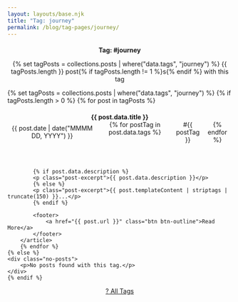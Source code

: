 ```yaml
---
layout: layouts/base.njk
title: "Tag: journey"
permalink: /blog/tag-pages/journey/
---
```


<section class="tag-header">
    <h1>Tag: #journey</h1>
    <p class="lead">
        {% set tagPosts = collections.posts | where("data.tags", "journey") %}
        {{ tagPosts.length }} 
        post{% if tagPosts.length != 1 %}s{% endif %}
        with this tag
    </p>
</section>

<section class="blog-posts">
    {% set tagPosts = collections.posts | where("data.tags", "journey") %}
    {% if tagPosts.length > 0 %}
        {% for post in tagPosts %}
        <article class="blog-post-preview">
            <header>
                <h2><a href="{{ post.url }}">{{ post.data.title }}</a></h2>
                <div class="blog-meta">
                    <time datetime="{{ post.date }}">{{ post.date | date("MMMM DD, YYYY") }}</time>
                    <span class="tags">
                        {% for postTag in post.data.tags %}
                        <a href="/blog/tag-pages/{{ postTag }}/" class="tag">#{{ postTag }}</a>
                        {% endfor %}
                    </span>
                </div>
            </header>
            
            {% if post.data.description %}
            <p class="post-excerpt">{{ post.data.description }}</p>
            {% else %}
            <p class="post-excerpt">{{ post.templateContent | striptags | truncate(150) }}...</p>
            {% endif %}
            
            <footer>
                <a href="{{ post.url }}" class="btn btn-outline">Read More</a>
            </footer>
        </article>
        {% endfor %}
    {% else %}
    <div class="no-posts">
        <p>No posts found with this tag.</p>
    </div>
    {% endif %}
</section>

<nav class="tag-navigation">
    <a href="/blog/tags/" class="btn btn-outline">? All Tags</a>
</nav>

<style>
.tag-header {
    text-align: center;
    margin-bottom: var(--spacing-3xl);
}

.tag-header h1 {
    font-size: var(--font-size-4xl);
    margin-bottom: var(--spacing-lg);
    color: var(--color-accent);
}

.blog-posts {
    max-width: 800px;
    margin: 0 auto;
}

.blog-post-preview {
    background-color: var(--color-white);
    border-radius: var(--radius-lg);
    box-shadow: var(--shadow-md);
    padding: var(--spacing-lg);
    margin-bottom: var(--spacing-xl);
    transition: transform var(--transition-normal), box-shadow var(--transition-normal);
}

.blog-post-preview:hover {
    transform: translateY(-2px);
    box-shadow: var(--shadow-lg);
}

.blog-post-preview h2 {
    font-size: var(--font-size-2xl);
    margin-bottom: var(--spacing-sm);
}

.blog-post-preview h2 a {
    color: var(--color-primary);
    text-decoration: none;
}

.blog-post-preview h2 a:hover {
    color: var(--color-accent);
}

.blog-meta {
    display: flex;
    align-items: center;
    gap: var(--spacing-md);
    margin-bottom: var(--spacing-md);
    color: var(--color-secondary);
    font-size: var(--font-size-sm);
}

.tags {
    display: flex;
    gap: var(--spacing-sm);
}

.tag {
    background-color: var(--color-secondary-light);
    color: var(--color-secondary-dark);
    padding: var(--spacing-xs) var(--spacing-sm);
    border-radius: var(--radius-sm);
    font-size: var(--font-size-xs);
    text-decoration: none;
    transition: background-color var(--transition-fast);
}

.tag:hover {
    background-color: var(--color-secondary);
    color: var(--color-white);
    text-decoration: none;
}

.post-excerpt {
    color: var(--color-primary);
    margin-bottom: var(--spacing-lg);
    line-height: 1.6;
}

.no-posts {
    text-align: center;
    padding: var(--spacing-3xl) 0;
    color: var(--color-secondary);
}

.tag-navigation {
    text-align: center;
    margin-top: var(--spacing-3xl);
}

@media (max-width: 768px) {
    .blog-meta {
        flex-direction: column;
        align-items: flex-start;
        gap: var(--spacing-sm);
    }
}
</style>
